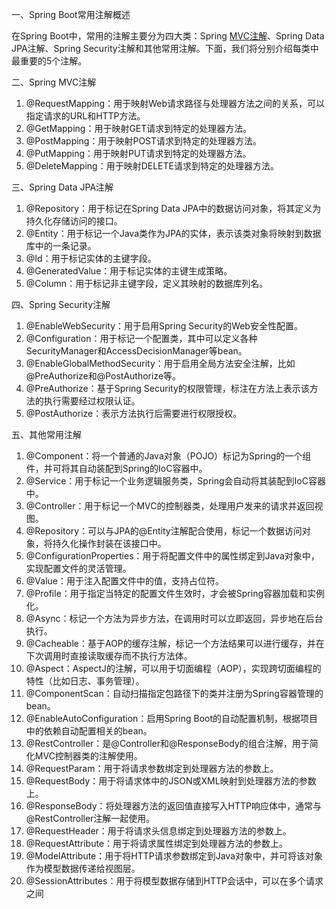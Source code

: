 一、Spring Boot常用注解概述

在Spring Boot中，常用的注解主要分为四大类：Spring [MVC注解](https://so.csdn.net/so/search?q=MVC注解&spm=1001.2101.3001.7020)、Spring Data JPA注解、Spring Security注解和其他常用注解。下面，我们将分别介绍每类中最重要的5个注解。

二、Spring MVC注解

1. @RequestMapping：用于映射Web请求路径与处理器方法之间的关系，可以指定请求的URL和HTTP方法。
2. @GetMapping：用于映射GET请求到特定的处理器方法。
3. @PostMapping：用于映射POST请求到特定的处理器方法。
4. @PutMapping：用于映射PUT请求到特定的处理器方法。
5. @DeleteMapping：用于映射DELETE请求到特定的处理器方法。

三、Spring Data JPA注解

1. @Repository：用于标记在Spring Data JPA中的数据访问对象，将其定义为持久化存储访问的接口。
2. @Entity：用于标记一个Java类作为JPA的实体，表示该类对象将映射到数据库中的一条记录。
3. @Id：用于标记实体的主键字段。
4. @GeneratedValue：用于标记实体的主键生成策略。
5. @Column：用于标记非主键字段，定义其映射的数据库列名。

四、Spring Security注解

1. @EnableWebSecurity：用于启用Spring Security的Web安全性配置。
2. @Configuration：用于标记一个配置类，其中可以定义各种SecurityManager和AccessDecisionManager等bean。
3. @EnableGlobalMethodSecurity：用于启用全局方法安全注解，比如@PreAuthorize和@PostAuthorize等。
4. @PreAuthorize：基于Spring Security的权限管理，标注在方法上表示该方法的执行需要经过权限认证。
5. @PostAuthorize：表示方法执行后需要进行权限授权。

五、其他常用注解

1. @Component：将一个普通的Java对象（POJO）标记为Spring的一个组件，并可将其自动装配到Spring的IoC容器中。
2. @Service：用于标记一个业务逻辑服务类，Spring会自动将其装配到IoC容器中。
3. @Controller：用于标记一个MVC的控制器类，处理用户发来的请求并返回视图。
4. @Repository：可以与JPA的@Entity注解配合使用，标记一个数据访问对象，将持久化操作封装在该接口中。
5. @ConfigurationProperties：用于将配置文件中的属性绑定到Java对象中，实现配置文件的灵活管理。
6. @Value：用于注入配置文件中的值，支持占位符。
7. @Profile：用于指定当特定的配置文件生效时，才会被Spring容器加载和实例化。
8. @Async：标记一个方法为异步方法，在调用时可以立即返回，异步地在后台执行。
9. @Cacheable：基于AOP的缓存注解，标记一个方法结果可以进行缓存，并在下次调用时直接读取缓存而不执行方法体。
10. @Aspect：AspectJ的注解，可以用于切面编程（AOP），实现跨切面编程的特性（比如日志、事务管理）。
11. @ComponentScan：自动扫描指定包路径下的类并注册为Spring容器管理的bean。
12. @EnableAutoConfiguration：启用Spring Boot的自动配置机制，根据项目中的依赖自动配置相关的bean。
13. @RestController：是@Controller和@ResponseBody的组合注解，用于简化MVC控制器类的注解使用。
14. @RequestParam：用于将请求参数绑定到处理器方法的参数上。
15. @RequestBody：用于将请求体中的JSON或XML映射到处理器方法的参数上。
16. @ResponseBody：将处理器方法的返回值直接写入HTTP响应体中，通常与@RestController注解一起使用。
17. @RequestHeader：用于将请求头信息绑定到处理器方法的参数上。
18. @RequestAttribute：用于将请求属性绑定到处理器方法的参数上。
19. @ModelAttribute：用于将HTTP请求参数绑定到Java对象中，并可将该对象作为模型数据传递给视图层。
20. @SessionAttributes：用于将模型数据存储到HTTP会话中，可以在多个请求之间
